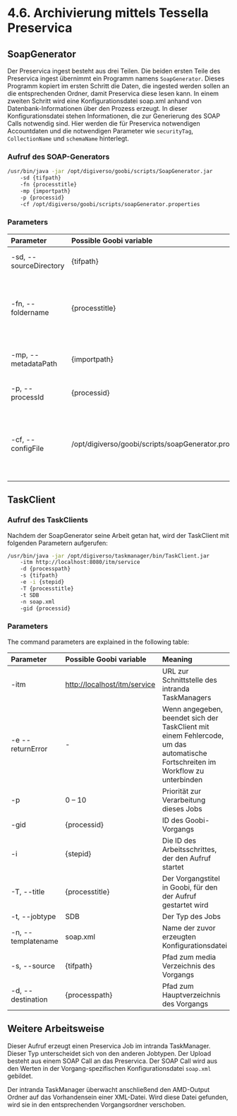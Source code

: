# 4.6. Archivierung mittels Tessella Preservica

## SoapGenerator

Der Preservica ingest besteht aus drei Teilen. Die beiden ersten Teile des Preservica ingest übernimmt ein Programm namens `SoapGenerator`. Dieses Programm kopiert im ersten Schritt die Daten, die ingested werden sollen an die entsprechenden Ordner, damit Preservica diese lesen kann. In einem zweiten Schritt wird eine Konfigurationsdatei soap.xml anhand von Datenbank-Informationen über den Prozess erzeugt. In dieser Konfigurationsdatei stehen Informationen, die zur Generierung des SOAP Calls notwendig sind. Hier werden die für Preservica notwendigen Accountdaten und die notwendigen Parameter wie `securityTag`, `CollectionName` und `schemaName` hinterlegt.

### Aufruf des SOAP-Generators

```bash
/usr/bin/java -jar /opt/digiverso/goobi/scripts/SoapGenerator.jar 
    -sd {tifpath} 
    -fn {processtitle} 
    -mp {importpath} 
    -p {processid} 
    -cf /opt/digiverso/goobi/scripts/soapGenerator.properties
```

### Parameters

| Parameter | Possible Goobi variable | Meaning |
| :--- | :--- | :--- |
| -sd, --sourceDirectory | {tifpath} | Ausgangsmaterial, das ingested werden soll |
| -fn, --foldername | {processtitle} | Name, wie die Ordner während des SDB ingests heißen sollen, notwendig zur eindeutigen Zuordnung |
| -mp, --metadataPath | {importpath} | Pfad, an den die AMD Metadaten zurückgespielt werden sollen |
| -p, --processId | {processid} | ProzesseID, wird zur Datenbank-Suche benötigt |
| -cf, --configFile | /opt/digiverso/goobi/scripts/soapGenerator.properties | Pfad zur Konfigurationsdatei des SoapGenerators, enthält Pfadangaben, Datenbank-Zugangsdaten etc. |

## TaskClient

### Aufruf des TaskClients

Nachdem der SoapGenerator seine Arbeit getan hat, wird der TaskClient mit folgenden Parametern aufgerufen:

```bash
/usr/bin/java -jar /opt/digiverso/taskmanager/bin/TaskClient.jar 
    -itm http://localhost:8080/itm/service 
    -d {processpath} 
    -s {tifpath} 
    -e -i {stepid} 
    -T {processtitle} 
    -t SDB 
    -n soap.xml 
    -gid {processid}
```

### Parameters

The command parameters are explained in the following table:

| Parameter | Possible Goobi variable | Meaning |
| :--- | :--- | :--- |
| -itm | [http://localhost/itm/service](http://localhost:8080/itm/service) | URL zur Schnittstelle des intranda TaskManagers |
| -e --returnError | - | Wenn angegeben, beendet sich der TaskClient mit einem Fehlercode, um das automatische Fortschreiten im Workflow zu unterbinden |
| -p | 0 – 10 | Priorität zur Verarbeitung dieses Jobs |
| -gid | {processid} | ID des Goobi-Vorgangs |
| -i | {stepid} | Die ID des Arbeitsschrittes, der den Aufruf startet |
| -T, --title | {processtitle} | Der Vorgangstitel in Goobi, für den der Aufruf gestartet wird |
| -t, --jobtype | SDB | Der Typ des Jobs |
| -n, --templatename | soap.xml | Name der zuvor erzeugten Konfigurationsdatei |
| -s, --source | {tifpath} | Pfad zum media Verzeichnis des Vorgangs |
| -d, --destination | {processpath} | Pfad zum Hauptverzeichnis des Vorgangs |

## Weitere Arbeitsweise

Dieser Aufruf erzeugt einen Preservica Job im intranda TaskManager. Dieser Typ unterscheidet sich von den anderen Jobtypen. Der Upload besteht aus einem SOAP Call an das Preservica. Der SOAP Call wird aus den Werten in der Vorgang-spezifischen Konfigurationsdatei `soap.xml` gebildet.

Der intranda TaskManager überwacht anschließend den AMD-Output Ordner auf das Vorhandensein einer XML-Datei. Wird diese Datei gefunden, wird sie in den entsprechenden Vorgangsordner verschoben.

